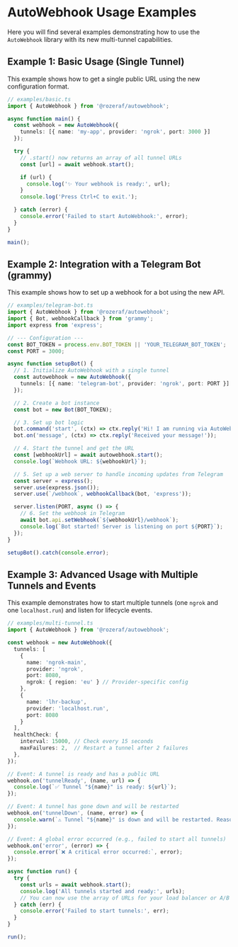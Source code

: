 # AutoWebhook Usage Examples

Here you will find several examples demonstrating how to use the `AutoWebhook` library with its new multi-tunnel capabilities.

## Example 1: Basic Usage (Single Tunnel)

This example shows how to get a single public URL using the new configuration format.

```typescript
// examples/basic.ts
import { AutoWebhook } from '@rozeraf/autowebhook';

async function main() {
  const webhook = new AutoWebhook({
    tunnels: [{ name: 'my-app', provider: 'ngrok', port: 3000 }]
  });

  try {
    // .start() now returns an array of all tunnel URLs
    const [url] = await webhook.start();

    if (url) {
      console.log('✨ Your webhook is ready:', url);
    }
    console.log('Press Ctrl+C to exit.');

  } catch (error) { 
    console.error('Failed to start AutoWebhook:', error);
  }
}

main();
```

## Example 2: Integration with a Telegram Bot (grammy)

This example shows how to set up a webhook for a bot using the new API.

```typescript
// examples/telegram-bot.ts
import { AutoWebhook } from '@rozeraf/autowebhook';
import { Bot, webhookCallback } from 'grammy';
import express from 'express';

// --- Configuration ---
const BOT_TOKEN = process.env.BOT_TOKEN || 'YOUR_TELEGRAM_BOT_TOKEN';
const PORT = 3000;

async function setupBot() {
  // 1. Initialize AutoWebhook with a single tunnel
  const autowebhook = new AutoWebhook({
    tunnels: [{ name: 'telegram-bot', provider: 'ngrok', port: PORT }]
  });

  // 2. Create a bot instance
  const bot = new Bot(BOT_TOKEN);

  // 3. Set up bot logic
  bot.command('start', (ctx) => ctx.reply('Hi! I am running via AutoWebhook!'));
  bot.on('message', (ctx) => ctx.reply('Received your message!'));

  // 4. Start the tunnel and get the URL
  const [webhookUrl] = await autowebhook.start();
  console.log(`Webhook URL: ${webhookUrl}`);

  // 5. Set up a web server to handle incoming updates from Telegram
  const server = express();
  server.use(express.json());
  server.use(`/webhook`, webhookCallback(bot, 'express'));

  server.listen(PORT, async () => {
    // 6. Set the webhook in Telegram
    await bot.api.setWebhook(`${webhookUrl}/webhook`);
    console.log(`Bot started! Server is listening on port ${PORT}`);
  });
}

setupBot().catch(console.error);
```

## Example 3: Advanced Usage with Multiple Tunnels and Events

This example demonstrates how to start multiple tunnels (one `ngrok` and one `localhost.run`) and listen for lifecycle events.

```typescript
// examples/multi-tunnel.ts
import { AutoWebhook } from '@rozeraf/autowebhook';

const webhook = new AutoWebhook({
  tunnels: [
    {
      name: 'ngrok-main',
      provider: 'ngrok',
      port: 8080,
      ngrok: { region: 'eu' } // Provider-specific config
    },
    {
      name: 'lhr-backup',
      provider: 'localhost.run',
      port: 8080
    }
  ],
  healthCheck: {
    interval: 15000, // Check every 15 seconds
    maxFailures: 2,  // Restart a tunnel after 2 failures
  },
});

// Event: A tunnel is ready and has a public URL
webhook.on('tunnelReady', (name, url) => {
  console.log(`✅ Tunnel "${name}" is ready: ${url}`);
});

// Event: A tunnel has gone down and will be restarted
webhook.on('tunnelDown', (name, error) => {
  console.warn(`⚠️ Tunnel "${name}" is down and will be restarted. Reason: ${error.message}`);
});

// Event: A global error occurred (e.g., failed to start all tunnels)
webhook.on('error', (error) => {
  console.error(`❌ A critical error occurred:`, error);
});

async function run() {
  try {
    const urls = await webhook.start();
    console.log('All tunnels started and ready:', urls);
    // You can now use the array of URLs for your load balancer or A/B tests
  } catch (err) {
    console.error('Failed to start tunnels:', err);
  }
}

run();
```
